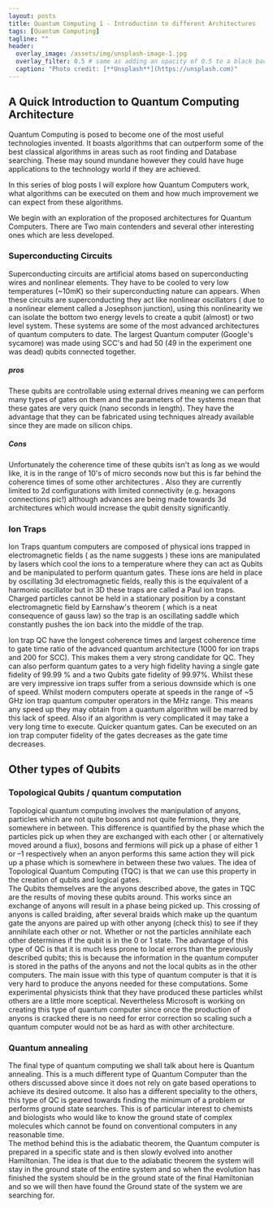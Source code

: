 ```yaml
---
layout: posts
title: Quantum Computing 1 - Introduction to different Architectures
tags: [Quantum Computing]
tagline: ""
header:
  overlay_image: /assets/img/unsplash-image-1.jpg
  overlay_filter: 0.5 # same as adding an opacity of 0.5 to a black background
  caption: "Photo credit: [**Unsplash**](https://unsplash.com)"
---
```


## A Quick Introduction to Quantum Computing Architecture 

Quantum Computing is posed to become one of the most useful technologies invented. It boasts algorithms that can outperform some of the best classical algorithms in areas such as root finding and Database searching. These may sound mundane however they could have huge applications to the technology world if they are achieved. 

In this series of blog posts I will explore how Quantum Computers work, what algorithms can be executed on them and how much improvement we can expect from these algorithms.

We begin with an exploration of the proposed architectures for Quantum Computers. There are Two main contenders and several other interesting ones which are less developed. 

### Superconducting Circuits  
Superconducting circuits are artificial atoms based on superconducting wires and nonlinear elements. They have to be cooled to very low temperatures (~10mK) so their superconducting nature can appears. When these circuits are superconducting they act like nonlinear oscillators ( due to a nonlinear element called a Josephson junction), using this nonlinearity we can isolate the bottom two energy levels to create a qubit (almost) or two level system. These systems are some of the most advanced architectures of quantum computers to date. The largest Quantum computer (Google's sycamore) was made using SCC's and had 50 (49 in the experiment one was dead) qubits connected together.  

##### pros 

These qubits are controllable using external drives meaning we can perform many types of gates on them and the parameters of the systems mean that these gates are very quick (nano seconds in length). They have the advantage that they can be fabricated using techniques already available since they are made on silicon chips. 

##### Cons 

Unfortunately the coherence time of these qubits isn't as long as we would like, it is in the range of 10's of micro seconds now but this is far behind the coherence times of some other architectures . Also they are currently limited to 2d configurations with limited connectivity (e.g. hexagons connections pic!) although advances are being made towards 3d architectures which would increase the qubit density significantly. 
### Ion Traps  

Ion Traps quantum computers are composed of physical ions trapped in electromagnetic fields ( as the name suggests ) these ions are manipulated by lasers which cool the ions to a temperature where they can act as Qubits and be manipulated to perform quantum gates. These ions are held in place by oscillating 3d electromagnetic fields, really this is the equivalent of a harmonic oscillator but in 3D these traps are called a Paul ion traps. Charged particles cannot be held in a stationary position by a constant electromagnetic field by Earnshaw's theorem ( which is a neat consequence of gauss law) so the trap is an oscillating saddle which constantly pushes the ion back into the middle of the trap. 

Ion trap QC have the longest coherence times and largest coherence time to gate time ratio of the advanced quantum architecture (1000 for ion traps and 200 for SCC). This makes them a very strong candidate for QC. They can also perform quantum gates to a very high fidelity having a single gate fidelity of 99.99 % and a two Qubits gate fidelity of 99.97%. Whilst these are very impressive ion traps suffer from a serious downside which is one of speed. Whilst modern computers operate at speeds in the range of ~5 GHz ion trap quantum computer operators in the MHz range. This means any speed up they may obtain from a quantum algorithm will be marred by this lack of speed. Also if an algorithm is very complicated it may take a very long time to execute. Quicker quantum gates. Can be executed on an ion trap computer fidelity of the gates decreases as the gate time decreases.
## Other types of Qubits   
### Topological Qubits / quantum computation 

Topological quantum computing involves the manipulation of anyons, particles which are not quite bosons and not quite fermions, they are somewhere in between. This 
difference is quantified by the phase which the particles pick up when they are exchanged with each other ( or alternatively moved around a flux), bosons and fermions will pick up a phase of either 1 or –1 respectively when an anyon performs this same action they will pick up a phase which is somewhere in between these two values.  The idea of Topological Quantum Computing (TQC) is that we can use this property in the creation of qubits and logical gates.  
The Qubits themselves are the anyons described above, the gates in TQC are the results of moving these qubits around. This works since an exchange of anyons will result in a phase being picked up. This crossing of anyons is called braiding, after several braids which make up the quantum gate the anyons are paired up with other anyong (check this) to see if they annihilate each other or not. Whether or not the particles annihilate each other determines if the qubit is in the 0 or 1 state. The advantage of this type of QC is that it is much  less prone to local errors than the previously described qubits; this is because the information in the quantum computer is stored in the paths of the anyons and not the local qubits as in the other computers. 
The main issue with this type of quantum computer is that it is very hard to produce the anyons needed for these computations. Some experimental physicists think that they have produced these particles whilst others are a little more sceptical. Nevertheless Microsoft is working on creating this type of quantum computer since once the production of anyons is cracked there is no need for error correction so scaling such a quantum computer would not be as hard as with other architecture. 

### Quantum annealing  
The final type of quantum computing we shall talk about here is  Quantum annealing. This is a much different type of Quantum Computer than the others discussed above since it does not rely on gate based operations to achieve its desired outcome. It also has a different speciality to the others, this type of QC is geared towards finding the minimum of a problem or performs ground state searches. This is of particular interest to chemists and biologists who would like to know the ground state of complex molecules which cannot be found on conventional computers in any reasonable time.  
The method behind this is the adiabatic theorem, the Quantum computer is prepared in a specific state and is then slowly evolved into another Hamiltonian. The idea is that due to the adiabatic theorem the system will stay in the ground state of the entire system and so when the evolution has finished the system should be in the ground state of the final Hamiltonian and so we will then have found the Ground state of the system we are searching for.  
